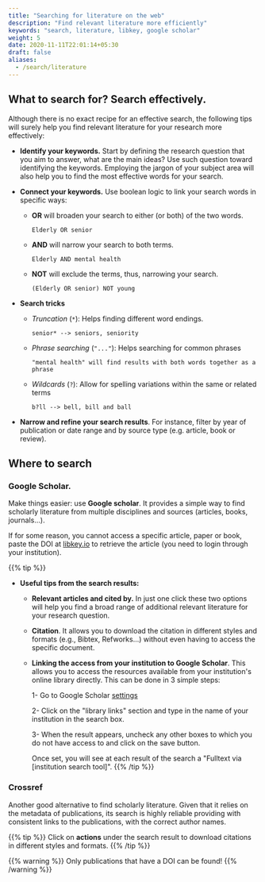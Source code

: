 ```yaml
---
title: "Searching for literature on the web"
description: "Find relevant literature more efficiently"
keywords: "search, literature, libkey, google scholar"
weight: 5
date: 2020-11-11T22:01:14+05:30
draft: false
aliases:
  - /search/literature
---
```

## What to search for? Search effectively.
Although there is no exact recipe for an effective search, the following tips will surely help you find relevant literature for your research more effectively:

  - **Identify your keywords.** Start by defining the research question that you aim to answer, what are the main ideas? Use such question toward identifying the keywords. Employing the jargon of your subject area will also help you to find the most effective words for your search.

  - **Connect your keywords.** Use boolean logic to link your search words in specific ways:
      - **OR** will broaden your search to either (or both) of the two words.

            Elderly OR senior

      - **AND** will narrow your search to both terms.

            Elderly AND mental health

      - **NOT** will exclude the terms, thus, narrowing your search.

            (Elderly OR senior) NOT young

  - **Search tricks**
      - *Truncation* (`*`): Helps finding different word endings.

            senior* --> seniors, seniority

      - *Phrase searching* (`"..."`): Helps searching for common phrases

            "mental health" will find results with both words together as a phrase

      - *Wildcards* (`?`): Allow for spelling variations within the same or related terms

            b?ll --> bell, bill and ball

  - **Narrow and refine your search results**. For instance, filter by year of publication or date range and by source type (e.g. article, book or review).

## Where to search
### Google Scholar.
  Make things easier: use **Google scholar**. It provides a simple way to find scholarly literature from multiple disciplines and sources (articles, books, journals...).

  If for some reason, you cannot access a specific article, paper or book, paste the DOI at [libkey.io](https://libkey.io/) to retrieve the article (you need to login through your institution).

{{% tip %}}
  - **Useful tips from the search results:**
    - **Relevant articles and cited by.** In just one click these two options will help you find a broad range of additional relevant literature for your research question.

    - **Citation**. It allows you to download the citation in different styles and formats (e.g., Bibtex, Refworks...) without even having to access the specific document.

    - **Linking the access from your institution to Google Scholar**. This allows you to access the resources available from your institution's online library directly. This can be done in 3 simple steps:

        1- Go to Google Scholar [settings](https://scholar.google.co.uk/scholar_settings)

        2- Click on the "library links" section and type in the name of your institution in the search box.

        3- When the result appears, uncheck any other boxes to which you do not have access to and click on the save button.

        Once set, you will see at each result of the search a "Fulltext via [institution search tool]".
{{% /tip %}}

### Crossref
  Another good alternative to find scholarly literature. Given that it relies on the metadata of publications,  its search is highly reliable providing with consistent links to the publications, with the correct author names.

{{% tip %}}
  Click on **actions** under the search result to download citations in different styles and formats.
{{% /tip %}}

{{% warning %}}
  Only publications that have a DOI can be found!
{{% /warning %}}
